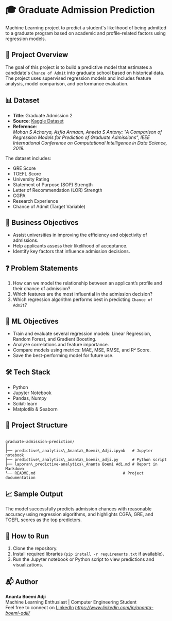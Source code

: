 # 🎓 Graduate Admission Prediction
Machine Learning project to predict a student's likelihood of being admitted to a graduate program based on academic and profile-related factors using regression models.

## 📌 Project Overview
The goal of this project is to build a predictive model that estimates a candidate's `Chance of Admit` into graduate school based on historical data. The project uses supervised regression models and includes feature analysis, model comparison, and performance evaluation.

## 📊 Dataset
- **Title**: Graduate Admission 2  
- **Source**: [Kaggle Dataset](https://www.kaggle.com/datasets/mohansacharya/graduate-admissions)  
- **Reference**:  
  *Mohan S Acharya, Asfia Armaan, Aneeta S Antony: "A Comparison of Regression Models for Prediction of Graduate Admissions", IEEE International Conference on Computational Intelligence in Data Science, 2019.*

The dataset includes:
- GRE Score
- TOEFL Score
- University Rating
- Statement of Purpose (SOP) Strength
- Letter of Recommendation (LOR) Strength
- CGPA
- Research Experience
- Chance of Admit (Target Variable)

## 🎯 Business Objectives
- Assist universities in improving the efficiency and objectivity of admissions.
- Help applicants assess their likelihood of acceptance.
- Identify key factors that influence admission decisions.

## ❓ Problem Statements
1. How can we model the relationship between an applicant’s profile and their chance of admission?
2. Which features are the most influential in the admission decision?
3. Which regression algorithm performs best in predicting `Chance of Admit`?

## 🧠 ML Objectives
- Train and evaluate several regression models: Linear Regression, Random Forest, and Gradient Boosting.
- Analyze correlations and feature importance.
- Compare models using metrics: MAE, MSE, RMSE, and R² Score.
- Save the best-performing model for future use.

## 🛠️ Tech Stack
- Python
- Jupyter Notebook
- Pandas, Numpy
- Scikit-learn
- Matplotlib & Seaborn

## 📂 Project Structure
```

graduate-admission-prediction/
│
├── predictive\_analytics\_Ananta\_Boemi\_Adji.ipynb   # Jupyter notebook
├── predictive\_analytics\_ananta\_boemi\_adji.py      # Python script
├── laporan\_predictive-analytics\_Ananta Boemi Adi.md # Report in Markdown
└── README.md                                      # Project documentation

```

## 📈 Sample Output
The model successfully predicts admission chances with reasonable accuracy using regression algorithms, and highlights CGPA, GRE, and TOEFL scores as the top predictors.

## 🧪 How to Run
1. Clone the repository.
2. Install required libraries (`pip install -r requirements.txt` if available).
3. Run the Jupyter notebook or Python script to view predictions and visualizations.

## 📬 Author
**Ananta Boemi Adji**  
Machine Learning Enthusiast | Computer Engineering Student  
Feel free to connect on [LinkedIn](https://www.linkedin.com) *https://www.linkedin.com/in/ananta-boemi-adji/*

